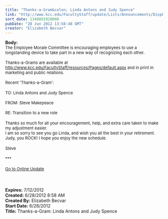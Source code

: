 ```yaml
---
title: "Thanks-a-Gram&colon; Linda Antons and Judy Spence"
link: "http://www.kcc.edu/FacultyStaff/update/Lists/Announcements/DispForm.aspx?ID=750"
sort_date: 1340891928000
pubDate: "28 Jun 2012 13:58:48 GMT"
creator: "Elizabeth Becvar"
---
```


<div><b>Body:</b> <div class="ExternalClass2BE33CADFEAE49BDB61AB1DA4FA055A3">
<div><font size="2">The Employee Morale Committee is encouraging employees to use a longstanding device to take part in a new way of recognizing each other. <br /> <br />Thanks-a-Grams are available at </font><a href="/FacultyStaff/resources/Pages/default.aspx"><font size="2">http://www.kcc.edu/FacultyStaff/resources/Pages/default.aspx</font></a><font size="2"> and in print in marketing and public relations. <br /> <br />Recent 'Thanks-a-Gram':</font></div>
<div><font size="2"></font> </div>
<div><font size="2">TO: Linda Antons and Judy Spence</font></div>
<div><font size="2"> </div></font>
<div><font size="2">FROM: Steve Makepeace</font></div><font size="2">
<div><br />RE: Transition to a new role</div>
<div></font> </div>
<div><font size="2">Thanks so much for all your encouragement, help, and extra care taken to make my adjustment easier.<br />I am so sorry to see you go Linda, and wish you all the best in your retirement.<br /></font></div>
<div><font size="2">Judy, you ROCK! I hope you enjoy the new schedule.</font></div>
<div><font size="2"></font> </div>
<div><font size="2">Steve</font></div>
<div><font size="2"></font> </div>
<div><font size="2">***</font></div>
<div><font size="2"></font> </div>
<div><font size="2"><a href="/FacultyStaff/update/Pages/dailyupdate.aspx">Go to Online Update</a></font><font size="2"></font></div>
<div><font size="2"></font> </div>
<div><br /> </div></div></div>
<div><b>Expires:</b> 7/12/2012</div>
<div><b>Created:</b> 6/28/2012 8:58 AM</div>
<div><b>Created By:</b> Elizabeth Becvar</div>
<div><b>Start Date:</b> 6/28/2012</div>
<div><b>Title:</b> Thanks-a-Gram: Linda Antons and Judy Spence</div>
